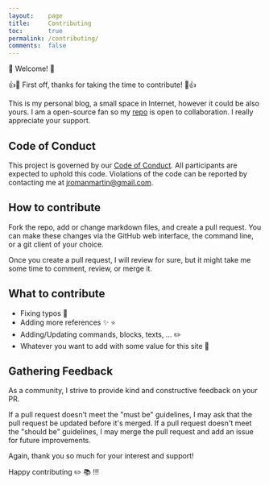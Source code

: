 ```yaml
---
layout:    page
title:     Contributing
toc:       true
permalink: /contributing/
comments:  false
---
```


:wave: Welcome! :wave:

:+1::tada: First off, thanks for taking the time to contribute! :tada::+1:

This is my personal blog, a small space in Internet, however it could be also yours. I am a open-source fan
so my [repo](https://github.com/rmarting/rmarting.github.io) is open to collaboration. I really appreciate
your support.

## Code of Conduct

This project is governed by our [Code of Conduct](/code-of-conduct/). All participants are expected to
uphold this code. Violations of the code can be reported by contacting me at
[jromanmartin@gmail.com](mailto:jromanmartin@gmail.com).

## How to contribute

Fork the repo, add or change markdown files, and create a pull request. You can make these changes
via the GitHub web interface, the command line, or a git client of your choice.

Once you create a pull request, I will review for sure, but it might take me some time to comment, review,
or merge it.

## What to contribute

* Fixing typos :bug:
* Adding more references :sparkles: :star:
* Adding/Updating commands, blocks, texts, ... :pencil2:
* Whatever you want to add with some value for this site :tada:

## Gathering Feedback

As a community, I strive to provide kind and constructive feedback on your PR.

If a pull request doesn't meet the "must be" guidelines, I may ask that the pull request be updated
before it's merged. If a pull request doesn't meet the "should be" guidelines,
I may merge the pull request and add an issue for future improvements.

Again, thank you so much for your interest and support!

Happy contributing :pencil2: :books: !!!